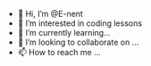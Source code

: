 - 👋 Hi, I’m @E-nent
- 👀 I’m interested in coding lessons
- 🌱 I’m currently learning...
- 💞️ I’m looking to collaborate on ...
- 📫 How to reach me ...

<!---
E-nent/E-nent is a ✨ special ✨ repository because its `README.md` (this file) appears on your GitHub profile.
You can click the Preview link to take a look at your changes.
--->
